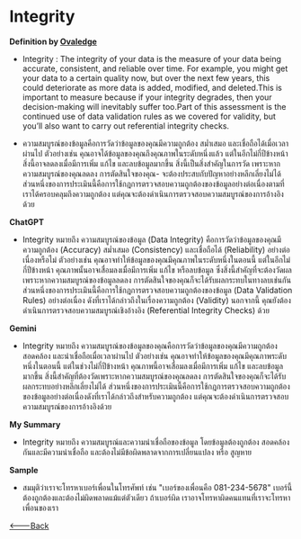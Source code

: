 # **Integrity** 

**Definition by [Ovaledge](https://www.ovaledge.com/blog/data-quality-metrics)**

- Integrity : The integrity of your data is the measure of your data being accurate, consistent, and reliable over time. For example, you might get your data to a certain quality now, but over the next few years, this could deteriorate as more data is added, modified, and deleted.This is important to measure because if your integrity degrades, then your decision-making will inevitably suffer too.Part of this assessment is the continued use of data validation rules as we covered for validity, but you’ll also want to carry out referential integrity checks.

- ความสมบูรณ์ของข้อมูลคือการวัดว่าข้อมูลของคุณมีความถูกต้อง สม่ำเสมอ และเชื่อถือได้เมื่อเวลาผ่านไป ตัวอย่างเช่น คุณอาจได้ข้อมูลของคุณถึงคุณภาพในระดับหนึ่งแล้ว แต่ในอีกไม่กี่ปีข้างหน้า สิ่งนี้อาจลดลงเมื่อมีการเพิ่ม แก้ไข และลบข้อมูลมากขึ้น สิ่งนี้เป็นสิ่งสำคัญในการวัด เพราะหากความสมบูรณ์ของคุณลดลง การตัดสินใจของคุณ- จะต้องประสบกับปัญหาอย่างหลีกเลี่ยงไม่ได้ ส่วนหนึ่งของการประเมินนี้คือการใช้กฎการตรวจสอบความถูกต้องของข้อมูลอย่างต่อเนื่องตามที่เราได้ครอบคลุมถึงความถูกต้อง แต่คุณจะต้องดำเนินการตรวจสอบความสมบูรณ์ของการอ้างอิงด้วย

**ChatGPT**

- Integrity หมายถึง ความสมบูรณ์ของข้อมูล (Data Integrity) คือการวัดว่าข้อมูลของคุณมีความถูกต้อง (Accuracy) สม่ำเสมอ (Consistency) และเชื่อถือได้ (Reliability) อย่างต่อเนื่องหรือไม่ ตัวอย่างเช่น คุณอาจทำให้ข้อมูลของคุณมีคุณภาพในระดับหนึ่งในตอนนี้ แต่ในอีกไม่กี่ปีข้างหน้า คุณภาพนั้นอาจเสื่อมลงเมื่อมีการเพิ่ม แก้ไข หรือลบข้อมูล ซึ่งสิ่งนี้สำคัญที่จะต้องวัดผล เพราะหากความสมบูรณ์ของข้อมูลลดลง การตัดสินใจของคุณก็จะได้รับผลกระทบในทางลบเช่นกัน ส่วนหนึ่งของการประเมินนี้คือการใช้กฎการตรวจสอบความถูกต้องของข้อมูล (Data Validation Rules) อย่างต่อเนื่อง ดังที่เราได้กล่าวถึงในเรื่องความถูกต้อง (Validity) นอกจากนี้ คุณยังต้องดำเนินการตรวจสอบความสมบูรณ์เชิงอ้างอิง (Referential Integrity Checks) ด้วย

**Gemini**

- Integrity หมายถึง ความสมบูรณ์ของข้อมูลของคุณคือการวัดว่าข้อมูลของคุณมีความถูกต้อง สอดคล้อง และน่าเชื่อถือเมื่อเวลาผ่านไป ตัวอย่างเช่น คุณอาจทำให้ข้อมูลของคุณมีคุณภาพระดับหนึ่งในตอนนี้ แต่ในช่วงไม่กี่ปีข้างหน้า คุณภาพนี้อาจเสื่อมลงเมื่อมีการเพิ่ม แก้ไข และลบข้อมูลมากขึ้น สิ่งนี้สำคัญที่ต้องวัดเพราะหากความสมบูรณ์ของคุณลดลง การตัดสินใจของคุณก็จะได้รับผลกระทบอย่างหลีกเลี่ยงไม่ได้ ส่วนหนึ่งของการประเมินนี้คือการใช้กฎการตรวจสอบความถูกต้องของข้อมูลอย่างต่อเนื่องดังที่เราได้กล่าวถึงสำหรับความถูกต้อง แต่คุณจะต้องดำเนินการตรวจสอบความสมบูรณ์ของการอ้างอิงด้วย

**My Summary** 

- Integrity หมายถึง ความสมบูรณ์และความน่าเชื่อถือของข้อมูล โดยข้อมูลต้องถูกต้อง สอดคล้องกันและมีความน่าเชื่อถือ และต้องไม่มีข้อผิดพลาดจากการเปลี่ยนแปลง หรือ สูญหาย

**Sample**

- สมมุติว่าเราจะโทรหาเบอร์เพื่อนในโทรศัพท์ เช่น "เบอร์ของเพื่อนคือ 081-234-5678" เบอร์นี้ต้องถูกต้องและต้องไม่ผิดพลาดแม้แต่ตัวเดียว ถ้าเบอร์ผิด เราอาจโทรหาผิดคนแทนที่เราจะโทรหาเพื่อนของเรา


[<---Back](https://gunqeq.github.io) 
